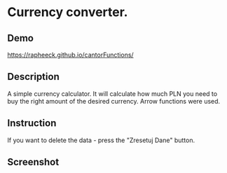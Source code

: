 # Currency converter.

## Demo

https://rapheeck.github.io/cantorFunctions/

## Description

A simple currency calculator. It will calculate how much PLN you need to buy the right amount of the desired currency.
Arrow functions were used.

## Instruction

If you want to delete the data - press the "Zresetuj Dane" button.

## Screenshot

